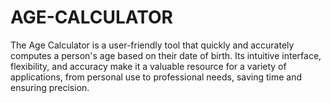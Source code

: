 # AGE-CALCULATOR

The Age Calculator is a user-friendly tool that quickly and accurately computes a person's age based on their date of birth. Its intuitive interface, flexibility, and accuracy make it a valuable resource for a variety of applications, from personal use to professional needs, saving time and ensuring precision.
